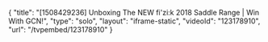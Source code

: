 {
    "title": "[1508429236] Unboxing The NEW fi'zi:k 2018 Saddle Range | Win With GCN!",
    "type": "solo",
    "layout": "iframe-static",
    "videoId": "123178910",
    "url": "\/tvpembed\/123178910"
}